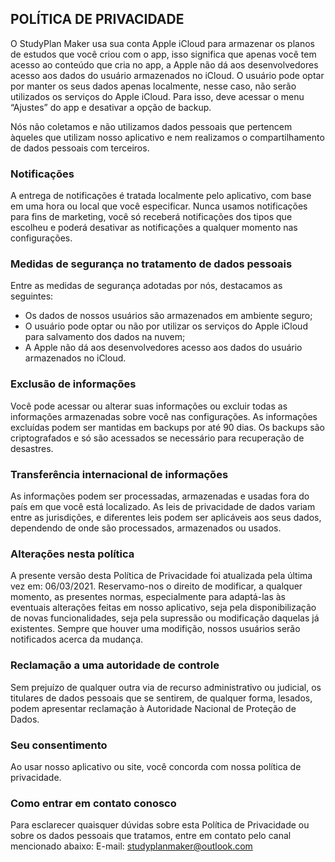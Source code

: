 ## POLÍTICA DE PRIVACIDADE

O StudyPlan Maker usa sua conta Apple iCloud para armazenar os planos de estudos que você criou com o app, isso significa que apenas você tem acesso ao conteúdo que cria no app, a Apple não dá aos desenvolvedores acesso aos dados do usuário armazenados no iCloud. O usuário pode optar por manter os seus dados apenas localmente, nesse caso, não serão utilizados os serviços do Apple iCloud. Para isso, deve acessar o menu “Ajustes” do app e desativar a opção de backup.

Nós não coletamos e não utilizamos dados pessoais que pertencem àqueles que utilizam nosso aplicativo e nem realizamos o compartilhamento de dados pessoais com terceiros.

### Notificações

A entrega de notificações é tratada localmente pelo aplicativo, com base em uma hora ou local que você especificar. Nunca usamos notificações para fins de marketing, você só receberá notificações dos tipos que escolheu e poderá desativar as notificações a qualquer momento nas configurações.

### Medidas de segurança no tratamento de dados pessoais

Entre as medidas de segurança adotadas por nós, destacamos as seguintes:
- Os dados de nossos usuários são armazenados em ambiente seguro;	 
- O usuário pode optar ou não por utilizar os serviços do Apple iCloud para salvamento dos dados na nuvem;
- A Apple não dá aos desenvolvedores acesso aos dados do usuário armazenados no iCloud.

### Exclusão de informações

Você pode acessar ou alterar suas informações ou excluir todas as informações armazenadas sobre você nas configurações. As informações excluídas podem ser mantidas em backups por até 90 dias. Os backups são criptografados e só são acessados se necessário para recuperação de desastres.

### Transferência internacional de informações

As informações podem ser processadas, armazenadas e usadas fora do país em que você está localizado. As leis de privacidade de dados variam entre as jurisdições, e diferentes leis podem ser aplicáveis aos seus dados, dependendo de onde são processados, armazenados ou usados.

### Alterações nesta política

A presente versão desta Política de Privacidade foi atualizada pela última vez em: 06/03/2021.
Reservamo-nos o direito de modificar, a qualquer momento, as presentes normas, especialmente para adaptá-las às eventuais alterações feitas em nosso aplicativo, seja pela disponibilização de novas funcionalidades, seja pela supressão ou modificação daquelas já existentes.
Sempre que houver uma modifição, nossos usuários serão notificados acerca da mudança.

### Reclamação a uma autoridade de controle

Sem prejuízo de qualquer outra via de recurso administrativo ou judicial, os titulares de dados pessoais que se sentirem, de qualquer forma, lesados, podem apresentar reclamação à Autoridade Nacional de Proteção de Dados.

### Seu consentimento

Ao usar nosso aplicativo ou site, você concorda com nossa política de privacidade.

### Como entrar em contato conosco

Para esclarecer quaisquer dúvidas sobre esta Política de Privacidade ou sobre os dados pessoais que tratamos, entre em contato pelo canal mencionado abaixo:
E-mail: studyplanmaker@outlook.com

